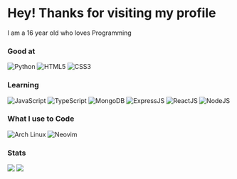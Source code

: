 # Hey! Thanks for visiting my profile

I am a 16 year old who loves Programming

### Good at 
![Python](https://img.shields.io/badge/python-11111b?style=for-the-badge&logo=python&logoColor=94e2d5&labelColor=181825&color=94e2d5)
![HTML5](https://img.shields.io/badge/html5-11111b?style=for-the-badge&logo=html5&logoColor=fab387&labelColor=181825&color=fab387)
![CSS3](https://img.shields.io/badge/css3-11111b?style=for-the-badge&logo=css3&logoColor=74c7ec&labelColor=181825&color=74c7ec)

### Learning
![JavaScript](https://img.shields.io/badge/javascript-11111b?style=for-the-badge&logo=javascript&logoColor=f9e2af&labelColor=181825&color=f9e2af)
![TypeScript](https://img.shields.io/badge/typescript-11111b?style=for-the-badge&logo=typescript&logoColor=74c7ec&labelColor=181825&color=74c7ec)
![MongoDB](https://img.shields.io/badge/mongodb-11111b.svg?style=for-the-badge&logo=mongodb&logoColor=a6e3a1&labelColor=181825&color=a6e3a1)
![ExpressJS](https://img.shields.io/badge/express-11111b.svg?style=for-the-badge&logo=express&logoColor=cdd6f4&labelColor=181825&color=cdd6f4)
![ReactJS](https://img.shields.io/badge/react-11111b.svg?style=for-the-badge&logo=react&logoColor=74c7ec&labelColor=181825&color=74c7ec)
![NodeJS](https://img.shields.io/badge/nodejs-11111b.svg?style=for-the-badge&logo=node.js&logoColor=a6e3a1&labelColor=181825&color=a6e3a1)

### What I use to Code
![Arch Linux](https://img.shields.io/badge/Arch%20linux-11111b.svg?style=for-the-badge&logo=arch-linux&logoColor=89dceb&labelColor=181825&color=89dceb)
![Neovim](https://img.shields.io/badge/Neovim-11111b.svg?style=for-the-badge&logo=neovim&logoColor=a6e3a1eb&labelColor=181825&color=a6e3a1)

### Stats
<img src="https://github-readme-stats.vercel.app/api/top-langs?username=TheEmperor342&locale=en&exclude_repo=dots&title_color=f5e0dc&text_color=cdd6f4&border_color=313244&bg_color=11111b&layout=compact">
<img src="https://github-readme-stats.vercel.app/api?username=TheEmperor342&show_icons=true&count_private=true&title_color=f5e0dc&text_color=cdd6f4&icon_color=74c7ec&bg_color=11111b&border_color=313244">

